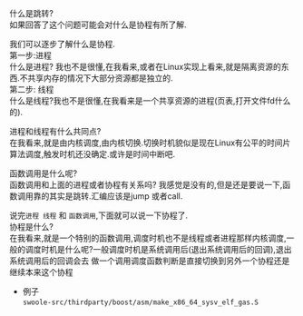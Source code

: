 什么是跳转?  
如果回答了这个问题可能会对什么是协程有所了解.  

我们可以逐步了解什么是协程.  
第一步:进程  
什么是进程? 我也不是很懂,在我看来,或者在Linux实现上看来,就是隔离资源的东西.不共享内存的情况下大部分资源都是独立的.  
第二步: 线程  
什么是线程?我也不是很懂,在我看来是一个共享资源的进程(页表,打开文件fd什么的).  

进程和线程有什么共同点?  
在我看来,就是由内核调度,由内核切换.切换时机貌似是现在Linux有公平的时间片算法调度,触发时机还没确定.或许是时间中断吧.

函数调用是什么呢?  
函数调用和上面的进程或者协程有关系吗? 我感觉是没有的,但是还是要说一下,函数调用靠的其实是跳转.汇编应该是jump 或者call.

说完`进程 线程` 和 `函数调用`,下面就可以说一下协程了.  
协程是什么?   
在我看来,就是一个特别的函数调用,调度时机也不是线程或者进程那样内核调度,一般的调度时机是什么呢?一般调度时机是系统调用后(退出系统调用后的回调),退出系统调用后的回调会去
做一个调用调度函数判断是直接切换到另外一个协程还是继续本来这个协程

- 例子  
`swoole-src/thirdparty/boost/asm/make_x86_64_sysv_elf_gas.S`
